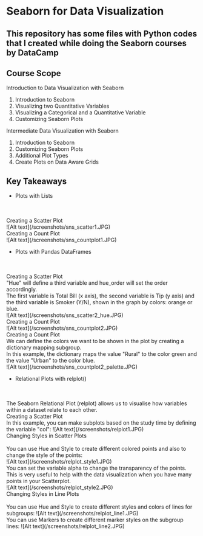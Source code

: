 # Seaborn for Data Visualization

## This repository has some files with Python codes that I created while doing the Seaborn courses by DataCamp

## Course Scope

Introduction to Data Visualization with Seaborn
1. Introduction to Seaborn
2. Visualizing two Quantitative Variables
3. Visualizing a Categorical and a Quantitative Variable
4. Customizing Seaborn Plots

Intermediate Data Visualization with Seaborn
1. Introduction to Seaborn
2. Customizing Seaborn Plots
3. Additional Plot Types
4. Create Plots on Data Aware Grids

## Key Takeaways

- Plots with Lists
<br>
<br>
Creating a Scatter Plot
<br>
![Alt text](/screenshots/sns_scatter1.JPG)
<br>
Creating a Count Plot
<br>
![Alt text](/screenshots/sns_countplot1.JPG)
<br>

- Plots with Pandas DataFrames
<br>
<br>
Creating a Scatter Plot 
<br>
"Hue" will define a third variable and hue_order will set the order accordingly.<br>
The first variable is Total Bill (x axis), the second variable is Tip (y axis) and the third variable is Smoker (Y/N), shown in the graph by colors: orange or blue.
<br>
![Alt text](/screenshots/sns_scatter2_hue.JPG)
<br>
Creating a Count Plot
<br>
![Alt text](/screenshots/sns_countplot2.JPG)
<br>
Creating a Count Plot
<br>
We can define the colors we want to be shown in the plot by creating a dictionary mapping subgroup.<br>
In this example, the dictionary maps the value "Rural" to the color green and the value "Urban" to the color blue.
<br>
![Alt text](/screenshots/sns_countplot2_palette.JPG)
<br>

- Relational Plots with relplot()
<br>
<br>
The Seaborn Relational Plot (relplot) allows us to visualise how variables within a dataset relate to each other. 
<br>
Creating a Scatter Plot 
<br>
In this example, you can make subplots based on the study time by defining the variable "col":
![Alt text](/screenshots/relplot1.JPG)
<br>
Changing Styles in Scatter Plots
<br>
<br>
You can use Hue and Style to create different colored points and also to change the style of the points:
<br>
![Alt text](/screenshots/relplot_style1.JPG)
<br>
You can set the variable alpha to change the transparency of the points. This is very useful to help with the data visualization when you have many points in your Scatterplot.
<br>
![Alt text](/screenshots/relplot_style2.JPG)
<br>
Changing Styles in Line Plots
<br>
<br>
You can use Hue and Style to create different styles and colors of lines for subgroups:
![Alt text](/screenshots/relplot_line1.JPG)
<br>
You can use Markers to create different marker styles on the subgroup lines:
![Alt text](/screenshots/relplot_line2.JPG)
<br>

